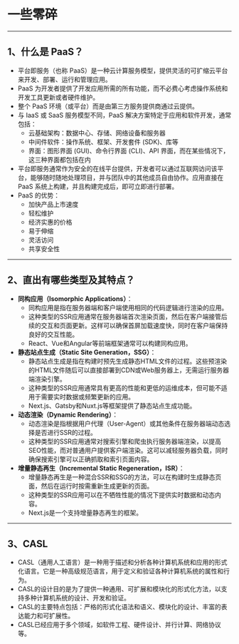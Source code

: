 # 一些零碎

---

## 1、什么是 PaaS？

- 平台即服务（也称 PaaS）是一种云计算服务模型，提供灵活的可扩缩云平台来开发、部署、运行和管理应用。
- PaaS 为开发者提供了开发应用所需的所有功能，而不必费心考虑操作系统和开发工具更新或者硬件维护。
- 整个 PaaS 环境（或平台）而是由第三方服务提供商通过云提供。
- 与 IaaS 或 SaaS 服务模型不同，PaaS 解决方案特定于应用和软件开发，通常包括：
  - 云基础架构：数据中心、存储、网络设备和服务器
  - 中间件软件：操作系统、框架、开发套件 (SDK)、库等
  - 界面：图形界面 (GUI)、命令行界面 (CLI)、API 界面，而在某些情况下，这三种界面都包括在内
- 平台即服务通常作为安全的在线平台提供，开发者可以通过互联网访问该平台，能够随时随地处理项目，并与团队中的其他成员自由协作。应用直接在 PaaS 系统上构建，并且构建完成后，即可立即进行部署。
- PaaS 的优势：
  - 加快产品上市速度
  - 轻松维护
  - 经济实惠的价格
  - 易于伸缩
  - 灵活访问
  - 共享安全性

---

## 2、直出有哪些类型及其特点？

- **同构应用（Isomorphic Applications）**：
  - 同构应用是指在服务器端和客户端使用相同的代码逻辑进行渲染的应用。
  - 这种类型的SSR应用通常在服务器端首次渲染页面，然后在客户端接管后续的交互和页面更新。这样可以确保首屏加载速度快，同时在客户端保持良好的交互性能。
  - React、Vue和Angular等前端框架通常可以构建同构应用。
- **静态站点生成（Static Site Generation，SSG）**：
  - 静态站点生成是指在构建时预先生成静态HTML文件的过程。这些预渲染的HTML文件随后可以直接部署到CDN或Web服务器上，无需运行服务器端渲染引擎。
  - 这种类型的SSR应用通常具有更高的性能和更低的运维成本，但可能不适用于需要实时数据或频繁更新的应用。
  - Next.js、Gatsby和Nuxt.js等框架提供了静态站点生成功能。
- **动态渲染（Dynamic Rendering）**：
  - 动态渲染是指根据用户代理（User-Agent）或其他条件在服务器端动态选择是否进行SSR的过程。
  - 这种类型的SSR应用通常对搜索引擎和爬虫执行服务器端渲染，以提高SEO性能，而对普通用户提供客户端渲染。这可以减轻服务器负载，同时确保搜索引擎可以正确抓取和索引页面内容。
- **增量静态再生（Incremental Static Regeneration，ISR）**：
  - 增量静态再生是一种混合SSR和SSG的方法，可以在构建时生成静态页面，然后在运行时按需重新生成更新的页面。
  - 这种类型的SSR应用可以在不牺牲性能的情况下提供实时数据和动态内容。
  - Next.js是一个支持增量静态再生的框架。

---

## 3、CASL

- CASL（通用人工语言）是一种用于描述和分析各种计算机系统和应用的形式化语言。它是一种高级规范语言，用于定义和验证各种计算机系统的属性和行为。
- CASL的设计目的是为了提供一种通用、可扩展和模块化的形式化方法，以支持多种计算机系统的设计、开发和验证。
- CASL的主要特点包括：严格的形式化语法和语义、模块化的设计、丰富的表达能力和可扩展性。
- CASL已经应用于多个领域，如软件工程、硬件设计、并行计算、网络协议等。
